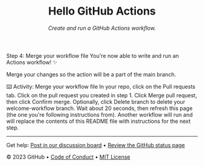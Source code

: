 <header>

# Hello GitHub Actions

_Create and run a GitHub Actions workflow._

</header>

Step 4: Merge your workflow file
You're now able to write and run an Actions workflow! ✨

Merge your changes so the action will be a part of the main branch.

⌨️ Activity: Merge your workflow file
In your repo, click on the Pull requests tab.
Click on the pull request you created in step 1.
Click Merge pull request, then click Confirm merge.
Optionally, click Delete branch to delete your welcome-workflow branch.
Wait about 20 seconds, then refresh this page (the one you're following instructions from). Another workflow will run and will replace the contents of this README file with instructions for the next step.
<footer>

---

Get help: [Post in our discussion board](https://github.com/orgs/skills/discussions/categories/hello-github-actions) &bull; [Review the GitHub status page](https://www.githubstatus.com/)

&copy; 2023 GitHub &bull; [Code of Conduct](https://www.contributor-covenant.org/version/2/1/code_of_conduct/code_of_conduct.md) &bull; [MIT License](https://gh.io/mit)

</footer>
